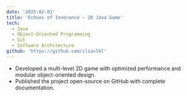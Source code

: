 ```yaml
---
date: '2025-02-01'
title: 'Echoes of Innocence – 2D Java Game'
tech:
  - Java
  - Object-Oriented Programming
  - Git
  - Software Architecture
github: 'https://github.com/iliaslkl'
---
```


- Developed a multi-level 2D game with optimized performance and modular object-oriented design.
- Published the project open-source on GitHub with complete documentation.
